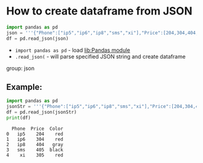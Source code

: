# How to create dataframe from JSON

```python
import pandas as pd
json = '''{"Phone":["ip5","ip6","ip8","sms","xi"],"Price":[204,304,404,405,305],"Color":["red","red","gray","black","red"]}'''
df = pd.read_json(json)
```

- `import pandas as pd` - load [lib:Pandas module](/python-pandas/how-to-install-pandas)
- `.read_json(` - will parse specified JSON string and create dataframe

group: json

## Example: 
```python
import pandas as pd
jsonStr = '''{"Phone":["ip5","ip6","ip8","sms","xi"],"Price":[204,304,404,405,305],"Color":["red","red","gray","black","red"]}'''
df = pd.read_json(jsonStr)
print(df)
```
```
  Phone  Price  Color
0   ip5    204    red
1   ip6    304    red
2   ip8    404   gray
3   sms    405  black
4    xi    305    red

```

